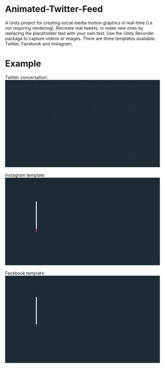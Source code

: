 # Animated-Twitter-Feed
A Unity project for creating social media motion graphics in real-time (i.e. not requiring rendering). Recreate real tweets, or make new ones by replacing the placeholder text with your own text. Use the Unity Recorder package to capture videos or images. There are three templates available: Twitter, Facebook and Instagram.

# Example
Twitter conversation:
![Gif demo](twitter-animated-feed.gif)

Instagram template:
![Gif demo](instagram.gif)

Facebook template:
![Gif demo](facebook.gif)
